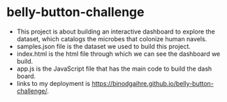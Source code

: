 # belly-button-challenge
- This project is about building an interactive dashboard to explore the dataset, which catalogs the microbes that
colonize human navels.
- samples.json file is the dataset we used to build this project.
- index.html is the html file through which we can see the dashboard we build.
- app.js is the JavaScript file that has the main code to build the dash board.
- links to my deployment is https://binodgaihre.github.io/belly-button-challenge/.